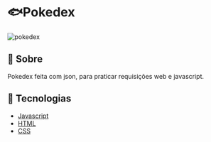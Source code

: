 # 🐟Pokedex

![pokedex](https://user-images.githubusercontent.com/62511035/103364061-819f0200-4a9b-11eb-95b8-0105637c6e01.png)

## :bookmark: Sobre

Pokedex feita com json, para praticar requisições web e javascript.

 ## :rocket: Tecnologias

-  [Javascript](https://www.typescriptlang.org/)
-  [HTML](https://nodejs.org/en/)
-  [CSS](https://reactjs.org/)

